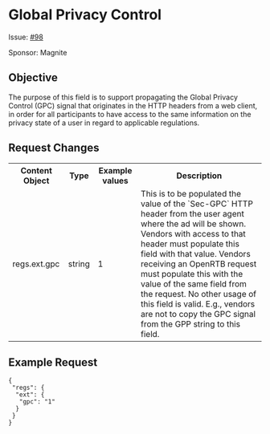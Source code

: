 # Global Privacy Control

Issue: [#98](https://github.com/InteractiveAdvertisingBureau/openrtb/issues/98)

Sponsor: Magnite

## Objective

The purpose of this field is to support propagating the Global Privacy Control (GPC) signal that originates in the HTTP headers from a web client, in order for all participants to have access to the same information on the privacy state of a user in regard to applicable regulations.

## Request Changes

<table>
 <tr>
  <th>Content Object</th>
  <th>Type</th>
  <th>Example values</th>
  <th>Description</th>
 </tr>
 <tr>
  <td>regs.ext.gpc</td>
  <td>string</td>
  <td>1</td>
  <td>This is to be populated the value of the `Sec-GPC` HTTP header from the user agent where the ad will be shown. Vendors with access to that header must populate this field with that value. Vendors receiving an OpenRTB request must populate this with the value of the same field from the request. No other usage of this field is valid. E.g., vendors are not to copy the GPC signal from the GPP string to this field.</td>
 </tr>
</table>

## Example Request

```
{
 "regs": {
  "ext": {
   "gpc": "1"
  }
 }
}
```
